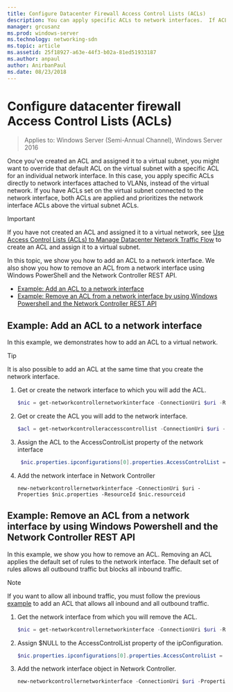 ```yaml
---
title: Configure Datacenter Firewall Access Control Lists (ACLs)
description: You can apply specific ACLs to network interfaces.  If ACLs are also set on the virtual subnet to which the network interface is connected, both ACLs are applied, but the network interface ACLs are prioritized above the virtual subnet ACLs.
manager: grcusanz
ms.prod: windows-server
ms.technology: networking-sdn
ms.topic: article
ms.assetid: 25f18927-a63e-44f3-b02a-81ed51933187
ms.author: anpaul
author: AnirbanPaul
ms.date: 08/23/2018
---
```

# Configure datacenter firewall Access Control Lists (ACLs)

>Applies to: Windows Server (Semi-Annual Channel), Windows Server 2016

Once you've created an ACL and assigned it to a virtual subnet, you might want to override that default ACL on the virtual subnet with a specific ACL for an individual network interface.  In this case, you apply specific ACLs directly to network interfaces attached to VLANs, instead of the virtual network. If you have ACLs set on the virtual subnet connected to the network interface, both ACLs are applied and prioritizes the network interface ACLs above the virtual subnet ACLs.

>[!IMPORTANT]
>If you have not created an ACL and assigned it to a virtual network, see [Use Access Control Lists (ACLs) to Manage Datacenter Network Traffic Flow](Use-Access-Control-Lists--ACLs--to-Manage-Datacenter-Network-Traffic-Flow.md) to  create an ACL and assign it to a virtual subnet.  

In this topic, we show you how to add an ACL to a network interface. We also show you how to remove an ACL from a network interface using Windows PowerShell and the Network Controller REST API.

- [Example: Add an ACL to a network interface](#example-add-an-acl-to-a-network-interface)
- [Example: Remove an ACL from a network interface by using Windows Powershell and the Network Controller REST API](#example-remove-an-acl-from-a-network-interface-by-using-windows-powershell-and-the-network-controller-rest-api)


## Example: Add an ACL to a network interface
In this example, we demonstrates how to add an ACL to a virtual network. 

>[!TIP]
>It is also possible to add an ACL at the same time that you create the network interface.

1. Get or create the network interface to which you will add the ACL.
 
   ```PowerShell
   $nic = get-networkcontrollernetworkinterface -ConnectionUri $uri -ResourceId "MyVM_Ethernet1"
   ```
 
2. Get or create the ACL you will add to the network interface.
 
   ```PowerShell
   $acl = get-networkcontrolleraccesscontrollist -ConnectionUri $uri -resourceid "AllowAllACL"
   ```
 
3. Assign the ACL to the AccessControlList property of the network interface
 
   ```PowerShell
    $nic.properties.ipconfigurations[0].properties.AccessControlList = $acl
   ```
 
4. Add the network interface in Network Controller
 
   ```
   new-networkcontrollernetworkinterface -ConnectionUri $uri -Properties $nic.properties -ResourceId $nic.resourceid
   ```
 
## Example: Remove an ACL from a network interface by using Windows Powershell and the Network Controller REST API
In this example, we show you how to remove an ACL. Removing an ACL applies the default set of rules to the network interface. The default set of rules allows all outbound traffic but blocks all inbound traffic.

>[!NOTE]
>If you want to allow all inbound traffic, you must follow the previous [example](#example-add-an-acl-to-a-network-interface) to add an ACL that allows all inbound and all outbound traffic.


1. Get the network interface from which you will remove the ACL.<br>
   ```PowerShell
   $nic = get-networkcontrollernetworkinterface -ConnectionUri $uri -ResourceId "MyVM_Ethernet1"
   ```
 
2. Assign $NULL to the AccessControlList property of the ipConfiguration.<br>
   ```PowerShell
   $nic.properties.ipconfigurations[0].properties.AccessControlList = $null
   ```
 
3. Add the network interface object in Network Controller.<br>
   ```PowerShell
   new-networkcontrollernetworkinterface -ConnectionUri $uri -Properties $nic.properties -ResourceId $nic.resourceid
   ```
